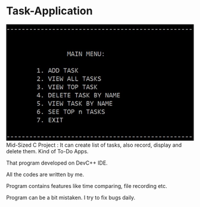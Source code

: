 # Task-Application
![photo](https://github.com/mertfozzy/Task-Application/blob/main/screenshot.jpg?raw=true)
Mid-Sized C Project :  It can create list of tasks, also record, display and delete them. Kind of To-Do Apps.

That program developed on DevC++ IDE.

All the codes are written by me.

Program contains features like time comparing, file recording etc.

Program can be a bit mistaken. I try to fix bugs daily.
